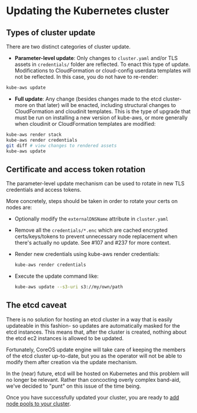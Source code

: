 # Updating the Kubernetes cluster

## Types of cluster update
There are two distinct categories of cluster update.

* **Parameter-level update**: Only changes to `cluster.yaml` and/or TLS assets in `credentials/` folder are reflected. To enact this type of update. Modifications to CloudFormation or cloud-config userdata templates will not be reflected. In this case, you do not have to re-render:

```sh
kube-aws update
```

* **Full update**: Any change (besides changes made to the etcd cluster- more on that later) will be enacted, including structural changes to CloudFormation and cloudinit templates. This is the type of upgrade that must be run on installing a new version of kube-aws, or more generally when cloudinit or CloudFormation templates are modified:

```sh
kube-aws render stack
kube-aws render credentials
git diff # view changes to rendered assets
kube-aws update
```

## Certificate and access token rotation

The parameter-level update mechanism can be used to rotate in new TLS credentials and access tokens.

More concretely, steps should be taken in order to rotate your certs on nodes are:

* Optionally modify the `externalDNSName` attribute in `cluster.yaml`
* Remove all the `credentials/*.enc` which are cached encrypted certs/keys/tokens to prevent unnecessary node replacement when there's actually no update. See #107 and #237 for more context.
* Render new credentials using kube-aws render credentials:

  ```sh
  kube-aws render credentials
  ```
* Execute the update command like:

  ```sh
  kube-aws update --s3-uri s3://my/own/path
  ```

## The etcd caveat

There is no solution for hosting an etcd cluster in a way that is easily updateable in this fashion- so updates are automatically masked for the etcd instances. This means that, after the cluster is created, nothing about the etcd ec2 instances is allowed to be updated.

Fortunately, CoreOS update engine will take care of keeping the members of the etcd cluster up-to-date, but you as the operator will not be able to modify them after creation via the update mechanism.

In the (near) future, etcd will be hosted on Kubernetes and this problem will no longer be relevant. Rather than concocting overly complex band-aid, we've decided to "punt" on this issue of the time being.

Once you have successfully updated your cluster, you are ready to [add node pools to your cluster][aws-step-5].

[aws-step-1]: kubernetes-on-aws.md
[aws-step-2]: kubernetes-on-aws-render.md
[aws-step-3]: kubernetes-on-aws-launch.md
[aws-step-4]: kube-aws-cluster-updates.md
[aws-step-5]: kubernetes-on-aws-node-pool.md
[aws-step-6]: kubernetes-on-aws-destroy.md

